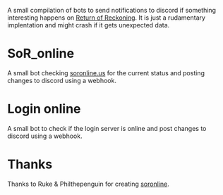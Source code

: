 A small compilation of bots to send notifications to discord if something interesting happens on [Return of Reckoning](https://www.returnofreckoning.com/).
It is just a rudamentary implentation and might crash if it gets unexpected data.

# SoR_online
A small bot checking [soronline.us](https://www.soronline.us/) for the current status and posting changes to discord using a webhook.

# Login online
A small bot to check if the login server is online and post changes to discord using a webhook.


# Thanks
Thanks to Ruke & Philthepenguin for creating [soronline](https://www.soronline.us/).
